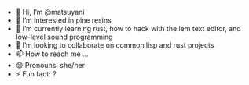 - 👋 Hi, I’m @matsuyani
- 👀 I’m interested in pine resins
- 🌱 I’m currently learning rust, how to hack with the lem text editor, and low-level sound programming
- 💞️ I’m looking to collaborate on common lisp and rust projects
- 📫 How to reach me ...
- 😄 Pronouns: she/her
- ⚡ Fun fact: ?

<!---
matsuyani/matsuyani is a ✨ special ✨ repository because its `README.md` (this file) appears on your GitHub profile.
You can click the Preview link to take a look at your changes.
--->
